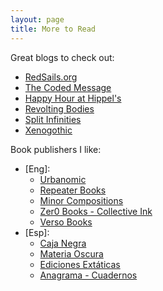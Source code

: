 ```yaml
---
layout: page
title: More to Read
---
```


Great blogs to check out: 
- [RedSails.org](https://redsails.org/)
- [The Coded Message](https://www.thecodedmessage.com/)
- [Happy Hour at Hippel's](https://happyhourathippels.wordpress.com)
- [Revolting Bodies](https://revoltingbodies.com)
- [Split Infinities](https://splitinfinities.substack.com/)
- [Xenogothic](https://xenogothic.com/)


Book publishers I like: 
- [Eng]:
    - [Urbanomic](https://www.urbanomic.com/)
    - [Repeater Books](https://repeaterbooks.com/books/)
    - [Minor Compositions](https://www.minorcompositions.info/)
    - [Zer0 Books - Collective Ink](https://www.collectiveinkbooks.com/zer0-books/)
    - [Verso Books](https://www.versobooks.com/)
- [Esp]:
    - [Caja Negra](https://cajanegraeditora.com.ar/)
    - [Materia Oscura](https://materiaoscuraeditorial.com/)
    - [Ediciones Extáticas](https://edicionesextaticas.noblogs.org/)
    - [Anagrama - Cuadernos](https://www.anagrama-ed.es/coleccion/nuevos-cuadernos-anagrama)
